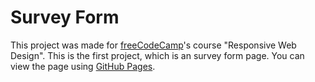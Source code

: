 # Survey Form

This project was made for [freeCodeCamp](https://www.freecodecamp.org/)'s course "Responsive Web Design". This is the first project, which is an survey form page. You can view the page using [GitHub Pages](https://yuliam1.github.io/Tribute-Page/).
